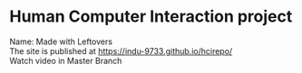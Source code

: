 # Human Computer Interaction project
Name: Made with Leftovers
<br />The site is published at https://indu-9733.github.io/hcirepo/
<br />Watch video in Master Branch
